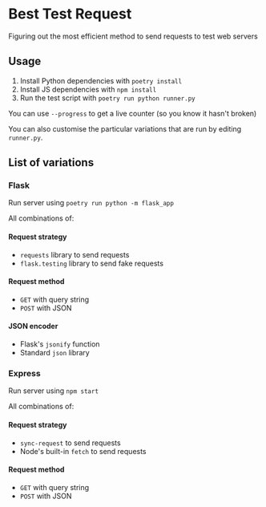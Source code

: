 # Best Test Request

Figuring out the most efficient method to send requests to test web servers

## Usage

1. Install Python dependencies with `poetry install`
2. Install JS dependencies with `npm install`
3. Run the test script with `poetry run python runner.py`

You can use `--progress` to get a live counter (so you know it hasn't broken)

You can also customise the particular variations that are run by editing
`runner.py`.

## List of variations

### Flask

Run server using `poetry run python -m flask_app`

All combinations of:

#### Request strategy

* `requests` library to send requests
* `flask.testing` library to send fake requests

#### Request method

* `GET` with query string
* `POST` with JSON

#### JSON encoder

* Flask's `jsonify` function
* Standard `json` library

### Express

Run server using `npm start`

All combinations of:

#### Request strategy

* `sync-request` to send requests
* Node's built-in `fetch` to send requests

#### Request method

* `GET` with query string
* `POST` with JSON

